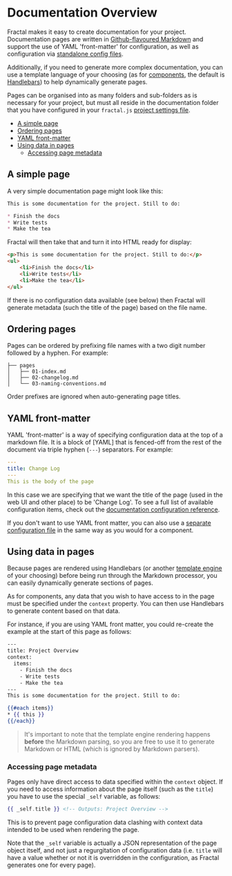 # Documentation Overview

Fractal makes it easy to create documentation for your project. Documentation pages are written in [Github-flavoured Markdown](https://guides.github.com/features/mastering-markdown/) and support the use of YAML 'front-matter' for configuration, as well as configuration via [standalone config files](/docs/configuration-files.md).

Additionally, if you need to generate more complex documentation, you can use a template language of your choosing (as for [components](/docs/components/overview.md), the default is [Handlebars](http://handlebarsjs.com)) to help dynamically generate pages.

Pages can be organised into as many folders and sub-folders as is necessary for your project, but must all reside in the documentation folder that you have configured in your `fractal.js` [project settings file](/docs/project-settings).

<!-- START doctoc generated TOC please keep comment here to allow auto update -->
<!-- DON'T EDIT THIS SECTION, INSTEAD RE-RUN doctoc TO UPDATE -->


- [A simple page](#a-simple-page)
- [Ordering pages](#ordering-pages)
- [YAML front-matter](#yaml-front-matter)
- [Using data in pages](#using-data-in-pages)
  - [Accessing page metadata](#accessing-page-metadata)

<!-- END doctoc generated TOC please keep comment here to allow auto update -->

## A simple page

A very simple documentation page might look like this:

```markdown
This is some documentation for the project. Still to do:

* Finish the docs
* Write tests
* Make the tea 
```
Fractal will then take that and turn it into HTML ready for display:

```html
<p>This is some documentation for the project. Still to do:</p>
<ul>
    <li>Finish the docs</li>
    <li>Write tests</li>
    <li>Make the tea</li>
</ul>
```
If there is no configuration data available (see below) then Fractal will generate metadata (such the title of the page) based on the file name.

## Ordering pages

Pages can be ordered by prefixing file names with a two digit number followed by a hyphen. For example:

```
├── pages
│   ├── 01-index.md
│   ├── 02-changelog.md
│   └── 03-naming-conventions.md
```

Order prefixes are ignored when auto-generating page titles.

## YAML front-matter

YAML 'front-matter' is a way of specifying configuration data at the top of a markdown file. It is a block of [YAML] that is fenced-off from the rest of the document via triple hyphen (`---`) separators. For example:

```yaml
---
title: Change Log
---
This is the body of the page
```

In this case we are specifying that we want the title of the page (used in the web UI and other place) to be 'Change Log'. To see a full list of available configuration items, check out the [documentation configuration reference](/docs/documentation/configuration.md).

If you don't want to use YAML front matter, you can also use a [separate configuration file](/docs/configuration-files.md) in the same way as you would for a component. 

## Using data in pages

Because pages are rendered using Handlebars (or another [template engine](/docs/engines.md) of your choosing) before being run through the Markdown processor, you can easily dynamically generate sections of pages.

As for components, any data that you wish to have access to in the page must be specified under the `context` property. You can then use Handlebars to generate content based on that data.

For instance, if you are using YAML front matter, you could re-create the example at the start of this page as follows:

```handlebars
---
title: Project Overview
context:
  items:
    - Finish the docs
    - Write tests
    - Make the tea
---
This is some documentation for the project. Still to do:

{{#each items}}
* {{ this }}
{{/each}}
```
> It's important to note that the template engine rendering happens **before** the Markdown parsing, so you are free to use it to generate Markdown or HTML (which is ignored by Markdown parsers). 

### Accessing page metadata
 
Pages only have direct access to data specified within the `context` object. If you need to access information about the page itself (such as the `title`) you have to use the special `_self` variable, as follows:

```handlebars
{{ _self.title }} <!-- Outputs: Project Overview -->
```
This is to prevent page configuration data clashing with context data intended to be used when rendering the page.

Note that the `_self` variable is actually a JSON representation of the page object itself, and not just a regurgitation of configuration data (i.e. `title` will have a value whether or not it is overridden in the configuration, as Fractal generates one for every page).
